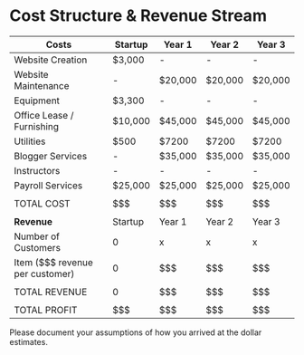 # Cost Structure & Revenue Stream


| Costs | Startup | Year 1 | Year 2 | Year 3 |
|---|---|---|---|---|
| Website Creation | $3,000 | - | - | - |
| Website Maintenance | - | $20,000 | $20,000 | $20,000 |
| Equipment | $3,300 | - | - | - |
| Office Lease / Furnishing | $10,000 | $45,000 | $45,000 | $45,000 |
| Utilities | $500 | $7200 | $7200 | $7200 |
| Blogger Services | - | $35,000 | $35,000 | $35,000 |
| Instructors | - | - | - | - |
| Payroll Services | $25,000 | $25,000 | $25,000 | $25,000 |
| | | | | |
|TOTAL COST | $$$ | $$$ | $$$ | $$$ |
| | | | | |
| **Revenue** |Startup | Year 1 | Year 2 | Year 3 |
|Number of Customers | 0 | x | x | x |
|Item ($$$ revenue per customer) | 0 | $$$ | $$$ | $$$ |
| | | | | |
| TOTAL REVENUE | 0 | $$$ | $$$ | $$$ |
| | | | | |
| TOTAL PROFIT | $$$ | $$$ | $$$ | $$$ |


Please document your assumptions of how you arrived at the dollar estimates.
